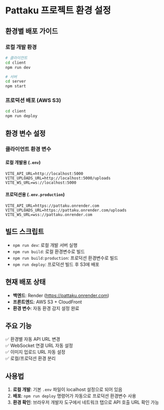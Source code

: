 # Pattaku 프로젝트 환경 설정

## 환경별 배포 가이드

### 로컬 개발 환경
```bash
# 클라이언트
cd client
npm run dev

# 서버
cd server
npm start
```

### 프로덕션 배포 (AWS S3)
```bash
cd client
npm run deploy
```

## 환경 변수 설정

### 클라이언트 환경 변수

#### 로컬 개발용 (`.env`)
```
VITE_API_URL=http://localhost:5000
VITE_UPLOADS_URL=http://localhost:5000/uploads
VITE_WS_URL=ws://localhost:5000
```

#### 프로덕션용 (`.env.production`)
```
VITE_API_URL=https://pattaku.onrender.com
VITE_UPLOADS_URL=https://pattaku.onrender.com/uploads
VITE_WS_URL=wss://pattaku.onrender.com
```

## 빌드 스크립트

- `npm run dev`: 로컬 개발 서버 실행
- `npm run build`: 로컬 환경변수로 빌드
- `npm run build:production`: 프로덕션 환경변수로 빌드
- `npm run deploy`: 프로덕션 빌드 후 S3에 배포

## 현재 배포 상태

- **백엔드**: Render (https://pattaku.onrender.com)
- **프론트엔드**: AWS S3 + CloudFront
- **환경 변수**: 자동 환경 감지 설정 완료

## 주요 기능

✅ 환경별 자동 API URL 변경  
✅ WebSocket 연결 URL 자동 설정  
✅ 이미지 업로드 URL 자동 설정  
✅ 로컬/프로덕션 환경 분리  

## 사용법

1. **로컬 개발**: 기본 `.env` 파일이 localhost 설정으로 되어 있음
2. **배포**: `npm run deploy` 명령어가 자동으로 프로덕션 환경변수 사용
3. **환경 확인**: 브라우저 개발자 도구에서 네트워크 탭으로 API 호출 URL 확인 가능
